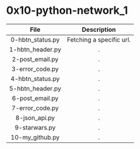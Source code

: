 # 0x10-python-network_1
|                  File                                    |                     Description                     |
| :-----------------------------------------: |  :-----------------------------------------------:  |
|        0-hbtn_status.py                   |  Fetching a specific url.  |
|        1-hbtn_header.py                   |  .  |
|        2-post_email.py                     |  .  |
|        3-error_code.py                        |  . |
|        4-hbtn_status.py              |  .   |
|        5-hbtn_header.py              | . |
|        6-post_email.py              | . |
|        7-error_code.py              | . |
|        8-json_api.py              | . |
|        9-starwars.py              | . |
|        10-my_github.py              | . |
